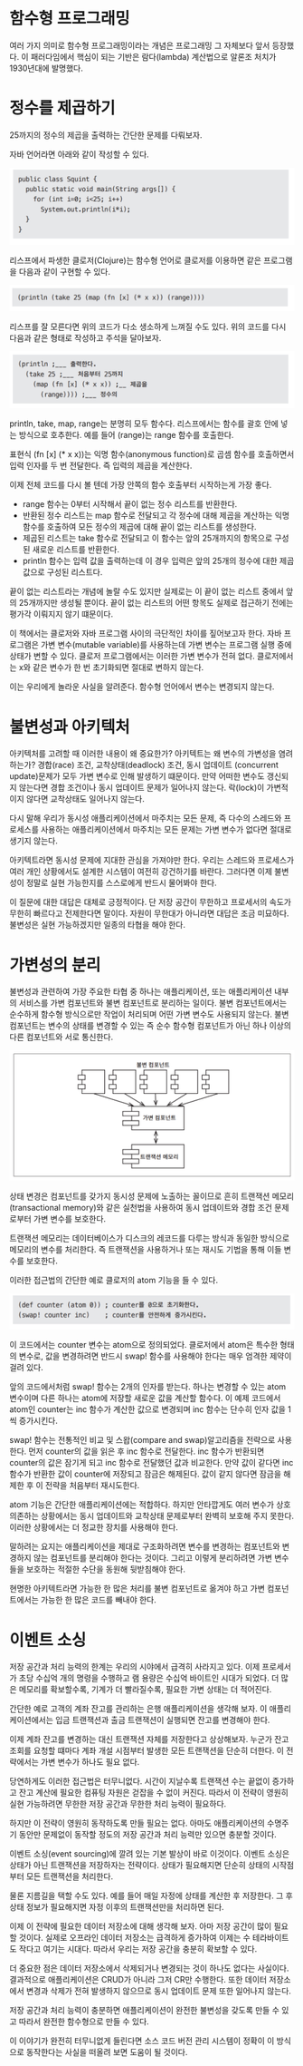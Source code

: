 # **함수형 프로그래밍**  
여러 가지 의미로 함수형 프로그래밍이라는 개념은 프로그래밍 그 자체보다 앞서 등장했다. 이 패러다임에서 핵심이 되는 기반은 람다(lambda) 계산법으로 
알론조 처치가 1930년대에 발명했다.  
  
# **정수를 제곱하기**  
25까지의 정수의 제곱을 출력하는 간단한 문제를 다뤄보자.  
  
자바 언어라면 아래와 같이 작성할 수 있다.  
  
![img.png](image/img.png)  
  
리스프에서 파생한 클로저(Clojure)는 함수형 언어로 클로저를 이용하면 같은 프로그램을 다음과 같이 구현할 수 있다.  
  
![img.png](image/img2.png)  
  
리스프를 잘 모른다면 위의 코드가 다소 생소하게 느껴질 수도 있다. 위의 코드를 다시 다음과 같은 형태로 작성하고 주석을 달아보자.  
  
![img.png](image/img3.png)  
  
println, take, map, range는 분명히 모두 함수다. 리스프에서는 함수를 괄호 안에 넣는 방식으로 호추한다. 예를 들어 (range)는 range 함수를 호출한다.  
  
표현식 (fn [x] (* x x))는 익명 함수(anonymous function)로 곱셈 함수를 호출하면서 입력 인자를 두 번 전달한다. 즉 입력의 제곱을 계산한다.  
  
이제 전체 코드를 다시 볼 텐데 가장 안쪽의 함수 호출부터 시작하는게 가장 좋다.  
  
- range 함수는 0부터 시작해서 끝이 없는 정수 리스트를 반환한다.  
- 반환된 정수 리스트는 map 함수로 전달되고 각 정수에 대해 제곱을 계산하는 익명 함수를 호출하여 모든 정수의 제곱에 대해 끝이 없는 리스트를 생성한다.  
- 제곱된 리스트는 take 함수로 전달되고 이 함수는 앞의 25개까지의 항목으로 구성된 새로운 리스트를 반환한다.  
- println 함수는 입력 값을 출력하는데 이 경우 입력은 앞의 25개의 정수에 대한 제곱 값으로 구성된 리스트다.  
  
끝이 없는 리스트라는 개념에 놀랄 수도 있지만 실제로는 이 끝이 없는 리스트 중에서 앞의 25개까지만 생성될 뿐이다. 끝이 없는 리스트의 어떤 항목도 
실제로 접근하기 전에는 평가각 이뤄지지 않기 떄문이다.  
  
이 책에서는 클로저와 자바 프로그램 사이의 극단적인 차이를 짚어보고자 한다. 자바 프로그램은 가변 변수(mutable variable)를 사용하는데 가변 변수는 
프로그램 실행 중에 상태가 변할 수 있다. 클로저 프로그램에서는 이러한 가변 변수가 전혀 없다. 클로저에서는 x와 같은 변수가 한 번 초기화되면 절대로 
변하지 않는다.  
  
이는 우리에게 놀라운 사실을 알려준다. 함수형 언어에서 변수는 변경되지 않는다.  
  
# **불변성과 아키텍처**  
아키텍처를 고려할 때 이러한 내용이 왜 중요한가? 아키텍트는 왜 변수의 가변성을 염려하는가? 경합(race) 조건, 교착상태(deadlock) 조건, 동시 업데이트
(concurrent update)문제가 모두 가변 변수로 인해 발생하기 떄문이다. 만약 어떠한 변수도 갱신되지 않는다면 경합 조건이나 동시 업데이트 문제가 
일어나지 않는다. 락(lock)이 가변적이지 않다면 교착상태도 일어나지 않는다.  
  
다시 말해 우리가 동시성 애플리케이션에서 마주치는 모든 문제, 즉 다수의 스레드와 프로세스를 사용하는 애플리케이션에서 마주치는 모든 문제는 가변 변수가 
없다면 절대로 생기지 않는다.  
  
아키텍트라면 동시성 문제에 지대한 관심을 가져야만 한다. 우리는 스레드와 프로세스가 여러 개인 상황에서도 설계한 시스템이 여전히 강건하기를 바란다. 그러다면 
이제 불변성이 정말로 실현 가능한지를 스스로에게 반드시 물어봐야 한다.  
  
이 질문에 대한 대답은 대체로 긍정적이다. 단 저장 공간이 무한하고 프로세서의 속도가 무한히 빠르다고 전제한다면 말이다. 자원이 무한대가 아니라면 대답은 
조금 미묘하다. 불변성은 실현 가능하겠지만 일종의 타협을 해야 한다.  
  
# **가변성의 분리**  
불변성과 관련하여 가장 주요한 타협 중 하나는 애플리케이션, 또는 애플리케이션 내부의 서비스를 가변 컴포넌트와 불변 컴포넌트로 분리하는 일이다. 불변 
컴포넌트에서는 순수하게 함수형 방식으로만 작업이 처리되며 어떤 가변 변수도 사용되지 않는다. 불변 컴포넌트는 변수의 상태를 변경할 수 있는 즉 순수 함수형 
컴포넌트가 아닌 하나 이상의 다른 컴포넌트와 서로 통신한다.  
  
![img.png](image/img4.png)  
  
상태 변경은 컴포넌트를 갖가지 동시성 문제에 노출하는 꼴이므로 흔히 트랜잭션 메모리(transactional memory)와 같은 실천법을 사용하여 동시 업데이트와 
경합 조건 문제로부터 가변 변수를 보호한다.  
  
트랜잭션 메모리는 데이터베이스가 디스크의 레코드를 다루는 방식과 동일한 방식으로 메모리의 변수를 처리한다. 즉 트랜잭션을 사용하거나 또는 재시도 
기법을 통해 이들 변수를 보호한다.  
  
이러한 접근법의 간단한 예로 클로저의 atom 기능을 들 수 있다.  
  
![img.png](image/img5.png)  
  
이 코드에서는 counter 변수는 atom으로 정의되었다. 클로저에서 atom은 특수한 형태의 변수로, 값을 변경하려면 반드시 swap! 함수를 사용해야 한다는 
매우 엄격한 제약이 걸려 있다.  
  
앞의 코드에서처럼 swap! 함수는 2개의 인자를 받는다. 하나는 변경할 수 있는 atom 변수이며 다른 하나는 atom에 저장할 새로운 값을 계산할 함수다. 
이 예제 코드에서 atom인 counter는 inc 함수가 계산한 값으로 변경되며 inc 함수는 단수히 인자 값을 1씩 증가시킨다.  
  
swap! 함수는 전통적인 비교 및 스왑(compare and swap)알고리즘을 전략으로 사용한다. 먼저 counter의 값을 읽은 후 inc 함수로 전달한다. inc 함수가 
반환되면 counter의 값은 잠기게 되고 inc 함수로 전달했던 값과 비교한다. 만약 값이 같다면 inc 함수가 반환한 값이 counter에 저장되고 잠금은 해제된다. 
값이 같지 않다면 잠금을 해제한 후 이 전략을 처음부터 재시도한다.  
  
atom 기능은 간단한 애플리케이션에는 적합하다. 하지만 안타깝게도 여러 변수가 상호 의존하는 상황에서는 동시 업데이트와 교착상태 문제로부터 완벽히 
보호해 주지 못한다. 이러한 상황에서는 더 정교한 장치를 사용해야 한다.  
  
말하려는 요지는 애플리케이션을 제대로 구조화하려면 변수를 변경하는 컴포넌트와 변경하지 않는 컴포넌트를 분리해야 한다는 것이다. 그리고 이렇게 분리하려면 
가변 변수들을 보호하는 적절한 수단을 동원해 뒷받침해야 한다.  
  
현명한 아키텍트라면 가능한 한 많은 처리를 불변 컴포넌트로 옮겨야 하고 가변 컴포넌트에서는 가능한 한 많은 코드를 빼내야 한다.  
  
# **이벤트 소싱**  
저장 공간과 처리 능력의 한계는 우리의 시야에서 급격히 사라지고 있다. 이제 프로세서가 초당 수십억 개의 명령을 수행하고 램 용량은 수십억 바이트인 시대가 
되었다. 더 많은 메모리를 확보할수록, 기계가 더 빨라질수록, 필요한 가변 상태는 더 적어진다.  
  
간단한 예로 고객의 계좌 잔고를 관리하는 은행 애플리케이션을 생각해 보자. 이 애플리케이션에서는 입금 트랜잭션과 출금 트랜잭션이 실행되면 잔고를 
변경해야 한다.  
  
이제 계좌 잔고를 변경하는 대신 트랜잭션 자체를 저장한다고 상상해보자. 누군가 잔고 조회를 요청할 떄마다 계좌 개설 시점부터 발생한 모든 트랜잭션을 
단순히 더한다. 이 전략에서는 가변 변수가 하나도 필요 없다.  
  
당연하게도 이러한 접근법은 터무니없다. 시간이 지날수록 트랜잭션 수는 끝없이 증가하고 잔고 계산에 필요한 컴퓨팅 자원은 걷잡을 수 없이 커진다. 따라서 
이 전략이 영원히 실현 가능하려면 무한한 저장 공간과 무한한 처리 능력이 필요하다.  
  
하지만 이 전략이 영원히 동작하도록 만들 필요는 없다. 아마도 애플리케이션의 수명주기 동안만 문제없이 동작할 정도의 저장 공간과 처리 능력만 있으면 
충분할 것이다.  
  
이벤트 소싱(event sourcing)에 깔려 있는 기본 발상이 바로 이것이다. 이벤트 소싱은 상태가 아닌 트랜잭션을 저장하자는 전략이다. 상태가 필요해지면 
단순히 상태의 시작점부터 모든 트랜잭션을 처리한다.  
  
물론 지름길을 택할 수도 있다. 예를 들어 매일 자정에 상태를 계산한 후 저장한다. 그 후 상태 정보가 필요해지면 자정 이후의 트랜잭션만을 처리하면 된다.  
  
이제 이 전략에 필요한 데이터 저장소에 대해 생각해 보자. 아마 저장 공간이 많이 필요할 것이다. 실제로 오프라인 데이터 저장소는 급격하게 증가하여 이제는 수 
테라바이트도 작다고 여기는 시대다. 따라서 우리는 저장 공간을 충분히 확보할 수 있다.  
  
더 중요한 점은 데이터 저장소에서 삭제되거나 변경되는 것이 하나도 없다는 사실이다. 결과적으로 애플리케이션은 CRUD가 아니라 그저 CR만 수행한다. 또한 
데이터 저장소에서 변경과 삭제가 전혀 발생하지 않으므로 동시 업데이트 문제 또한 일어나지 않는다.  
  
저장 공간과 처리 능력이 충분하면 애플리케이션이 완전한 불변성을 갖도록 만들 수 있고 따라서 완전한 함수형으로 만들 수 있다.  
  
이 이야기가 완전히 터무니없게 들린다면 소스 코드 버전 관리 시스템이 정확이 이 방식으로 동작한다는 사실을 떠올려 보면 도움이 될 것이다.  
  
